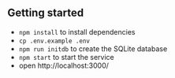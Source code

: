 ## Getting started

- `npm install` to install dependencies
- `cp .env.example .env`
- `npm run initdb` to create the SQLite database
- `npm start` to start the service
- open http://localhost:3000/
